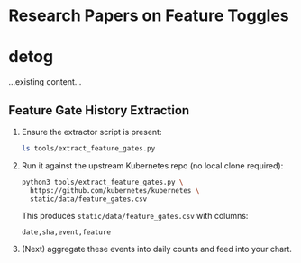 # Research Papers on Feature Toggles

# detog

...existing content...

## Feature Gate History Extraction

1. Ensure the extractor script is present:
    ```bash
    ls tools/extract_feature_gates.py
    ```

2. Run it against the upstream Kubernetes repo (no local clone required):
    ```bash
    python3 tools/extract_feature_gates.py \
      https://github.com/kubernetes/kubernetes \
      static/data/feature_gates.csv
    ```
   This produces `static/data/feature_gates.csv` with columns:
   ```
   date,sha,event,feature
   ```

3. (Next) aggregate these events into daily counts and feed into your chart.